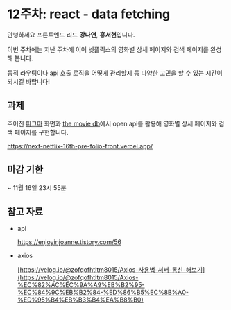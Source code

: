 # 12주차: react - data fetching

안녕하세요 프론트엔드 리드 **강나연**, **홍서현**입니다.

이번 주차에는 지난 주차에 이어 넷플릭스의 영화별 상세 페이지와 검색 페이지를 완성해 봅니다.

동적 라우팅이나 api 호출 로직을 어떻게 관리할지 등 다양한 고민을 할 수 있는 시간이 되시길 바랍니다!



## 과제

주어진 [피그마](https://www.figma.com/file/UqdXDovIczt1Gl0IjknHQf/Netflix?type=design&node-id=0-1&mode=design) 화면과 [the movie db](https://www.themoviedb.org/)에서 open api를 활용해 영화별 상세 페이지와 검색 페이지를 구현합니다.

https://next-netflix-16th-pre-folio-front.vercel.app/


## 마감 기한

~ 11월 16일 23시 55분


## 참고 자료

- api
    
    https://enjoyinjoanne.tistory.com/56
    
- axios
    
    [https://velog.io/@zofqofhtltm8015/Axios-사용법-서버-통신-해보기](https://velog.io/@zofqofhtltm8015/Axios-%EC%82%AC%EC%9A%A9%EB%B2%95-%EC%84%9C%EB%B2%84-%ED%86%B5%EC%8B%A0-%ED%95%B4%EB%B3%B4%EA%B8%B0)
